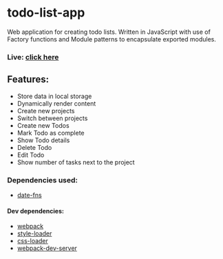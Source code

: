 # todo-list-app
Web application for creating todo lists. Written in JavaScript with use of Factory functions and Module patterns to encapsulate exported modules.
<br>

### Live: [click here](https://husky93.github.io/todo-list/)

## Features:
- Store data in local storage
- Dynamically render content
- Create new projects
- Switch between projects
- Create new Todos
- Mark Todo as complete
- Show Todo details
- Delete Todo
- Edit Todo
- Show number of tasks next to the project


### Dependencies used:
- [date-fns](https://github.com/date-fns/date-fns)

#### Dev dependencies:
- [webpack](https://github.com/webpack/webpack)
- [style-loader](https://github.com/webpack-contrib/style-loader)
- [css-loader](https://github.com/webpack-contrib/css-loader)
- [webpack-dev-server](https://github.com/webpack/webpack-dev-server)
